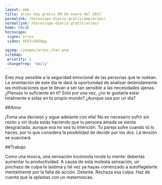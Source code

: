 ```yaml
---
layout: amp
title: aries hoy gratis 09 de enero del 2017 
permalink: /horoscopo-diario-gratis/amp/aries/
normallink: /horoscopo-diario-gratis/aries/
home: FALSE
horoscopo:
 signo: aries
 video: VFkTc5HGOpg

ogimg: /images/aries_char.png
sitemap:
 priority: 1
 changefreq: 'daily'
---
```



Eres muy sensible a la seguridad emocional de las personas que te rodean. La orientación de este día te dará la oportunidad de analizar detenidamente las motivaciones que te llevan a ser tan sensible a las necesidades ajenas. ¿Piensas lo suficiente en ti? Sólo por una vez, ¿no te gustaría estar totalmente a solas en tu propio mundo? ¿Aunque sea por un día?

##Amor

¡Toma una decisión y sigue adelante con ella! No es necesario sufrir sin razón y sin duda estás haciendo que tu persona amada se sienta desgraciada, aunque esa no sea tu intención. Tu pareja sufre cuando tú lo haces, por lo que considera la posibilidad de decidir por los dos. La tensión se suavizará.

##Trabajo

Como una mosca, una sensación incómoda ronda tu mente: deberías aumentar tu productividad. A causa de esta molesta sensación, un pinchazo de culpa te lastima y tal vez ya hayas comenzado a autoflagelarte mentalmente por la falta de acción. Detente. Rechaza esa culpa. Haz de cuenta que la aplastas con un matamoscas.